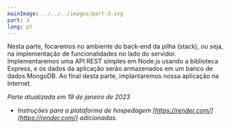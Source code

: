 ```yaml
---
mainImage: ../../../images/part-3.svg
part: 3
lang: pt
---
```


<div class="intro">

Nesta parte, focaremos no ambiente do back-end da pilha (stack), ou seja, na implementação de funcionalidades no lado do servidor. Implementaremos uma API REST simples em Node.js usando a biblioteca Express, e os dados da aplicação serão armazenados em um banco de dados MongoDB. Ao final desta parte, implantaremos nossa aplicação na Internet.

<i>Parte atualizada em 19 de janeiro de 2023</i>
- <i>Instruções para a plataforma de hospedagem [https://render.com/](https://render.com/) adicionadas.</i>

</div>
